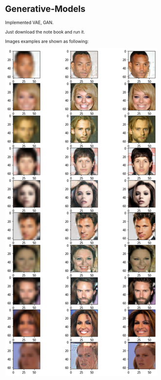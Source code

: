 # Generative-Models
Implemented VAE, GAN.

Just download the note book and run it.

Images examples are shown as following:

<img src="https://github.com/zddkjmuner/Generative-Models/blob/master/GAN.png" width = "500" alt="1" align=center />
